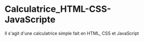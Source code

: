# Calculatrice_HTML-CSS-JavaScripte
Il s'agit d'une calculatrice simple fait en HTML, CSS et JavaScript
